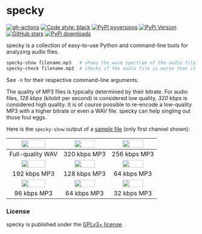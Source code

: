 # specky

[![gh-actions](https://img.shields.io/github/workflow/status/nschloe/specky/ci?style=flat-square)](https://github.com/nschloe/specky/actions?query=workflow%3Aci)
[![Code style: black](https://img.shields.io/badge/code%20style-black-000000.svg?style=flat-square)](https://github.com/psf/black)
[![PyPI pyversions](https://img.shields.io/pypi/pyversions/specky.svg?style=flat-square)](https://pypi.org/pypi/specky/)
[![PyPi Version](https://img.shields.io/pypi/v/specky.svg?style=flat-square)](https://pypi.org/project/specky)
[![GitHub stars](https://img.shields.io/github/stars/nschloe/specky.svg?style=flat-square&logo=github&label=Stars&logoColor=white)](https://github.com/nschloe/specky)
[![PyPi downloads](https://img.shields.io/pypi/dm/specky.svg?style=flat-square)](https://pypistats.org/packages/specky)

specky is a collection of easy-to-use Python and command-line tools for analyzing audio
files.
```bash
specky-show filename.mp3   # shows the wave spectrum of the audio file
specky-check filename.mp3  # checks if the audio file is worse than it pretends to be
```
See `-h` for their respective command-line arguments.

The quality of MP3 files is typically determined by their bitrate. For audio files, *128
kbps* (kilobit per second)  is considered low quality, *320 kbps* is considered high
quality. It is of course possible to re-encode a low-quality MP3 with a higher bitrate or even a
WAV file. specky can help singling out those foul eggs.

Here is the `specky-show` output of a [sample
file](https://nschloe.github.io/specky/Yamaha-V50-Ride-Pattern-120bpm.wav) (only first
channel shown):

<img src="https://nschloe.github.io/specky/wav.png" width="70%"> | <img src="https://nschloe.github.io/specky/320.png" width="70%"> | <img src="https://nschloe.github.io/specky/256.png" width="70%">
:-------------------:|:------------------:|:--------------:|
Full-quality WAV     |  320 kbps MP3      |  256 kbps MP3  |
<img src="https://nschloe.github.io/specky/192.png" width="70%"> | <img src="https://nschloe.github.io/specky/128.png" width="70%"> | <img src="https://nschloe.github.io/specky/64.png" width="70%">
|  192 kbps MP3      |  128 kbps MP3  |  64 kbps MP3  |
<img src="https://nschloe.github.io/specky/96.png" width="70%"> | <img src="https://nschloe.github.io/specky/64.png" width="70%"> | <img src="https://nschloe.github.io/specky/32.png" width="70%">
|  96 kbps MP3      |  64 kbps MP3  |  32 kbps MP3  |


### License
specky is published under the [GPLv3+ license](https://www.gnu.org/licenses/gpl-3.0.en.html).
